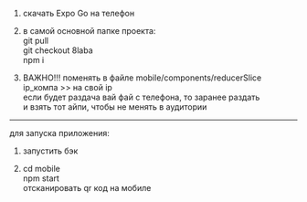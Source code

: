 1. скачать Expo Go на телефон  
  
2. в самой основной папке проекта:  
  git pull  
  git checkout 8laba  
  npm i  
  
3. ВАЖНО!!! поменять в файле mobile/components/reducerSlice    
  ip_компа >> на свой ip   
  если будет раздача вай фай с телефона, то заранее раздать  
  и взять тот айпи, чтобы не менять в аудитории  
______________________________________  
для запуска приложения:  

1. запустить бэк  

2.  cd mobile  
    npm start  
    отсканировать qr код на мобиле    

